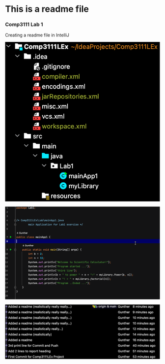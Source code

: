 # This is a readme file

### Comp3111 Lab 1

Creating a readme file in IntelliJ

![](https://github.com/gunther520/Comp3111LEx/blob/main/src/main/java/Lab1/screenshots/Screenshot%202023-09-15%20at%2010.10.35%20PM.png)

![](https://github.com/gunther520/Comp3111LEx/blob/main/src/main/java/Lab1/screenshots/Screenshot%202023-09-15%20at%2010.15.31%20PM.png)

![](https://github.com/gunther520/Comp3111LEx/blob/main/src/main/java/Lab1/screenshots/Screenshot%202023-09-15%20at%2010.16.09%20PM.png)
